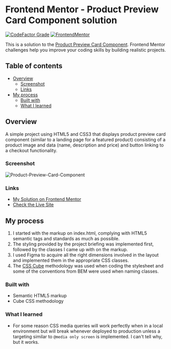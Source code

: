 # Frontend Mentor - Product Preview Card Component solution

[![CodeFactor Grade](https://img.shields.io/codefactor/grade/github/EONRaider/QR-Code-Component?label=CodeFactor&logo=codefactor&style=flat-square)](https://www.codefactor.io/repository/github/eonraider/product-preview-card-component)
[![FrontendMentor](https://img.shields.io/badge/FrontendMentor-EONRaider-blue?style=flat-square)](https://www.frontendmentor.io/profile/EONRaider)

This is a solution to the [Product Preview Card Component](https://www.frontendmentor.io/challenges/). Frontend Mentor challenges help you improve your coding skills by building realistic projects.

## Table of contents

- [Overview](#overview)
  - [Screenshot](#screenshot)
  - [Links](#links)
- [My process](#my-process)
  - [Built with](#built-with)
  - [What I learned](#what-i-learned)

## Overview

A simple project using HTML5 and CSS3 that displays product preview card component (similar to a landing page for a featured product) consisting of a product image and data (name, description and price) and button linking to a checkout functionality.

### Screenshot

![Product-Preview-Card-Component](https://github.com/EONRaider/Product-Preview-Card-Component/assets/15611424/13f00457-81ca-433e-b056-6ee1c1de6db0)

### Links

- [My Solution on Frontend Mentor](https://www.frontendmentor.io/solutions/responsive-html5css3-product-preview-card-component-S3Uh7vbA-X)
- [Check the Live Site](https://eonraider-product-preview-card.netlify.app/)

## My process

1. I started with the markup on index.html, complying with HTML5 semantic tags and standards as much as possible.
2. The styling provided by the project briefing was implemented first, followed by the classes I came up with on the markup.
3. I used Figma to acquire all the right dimensions involved in the layout and implemented them in the appropriate CSS classes.
4. The [CSS Cube](https://cube.fyi/) methodology was used when coding the stylesheet and some of the conventions from BEM were used when naming classes.

### Built with

- Semantic HTML5 markup
- Cube CSS methodology

### What I learned

- For some reason CSS media queries will work perfectly when in a local environment but will break whenever deployed to production unless a targeting similar to `@media only screen` is implemented. I can't tell why, but it works.
